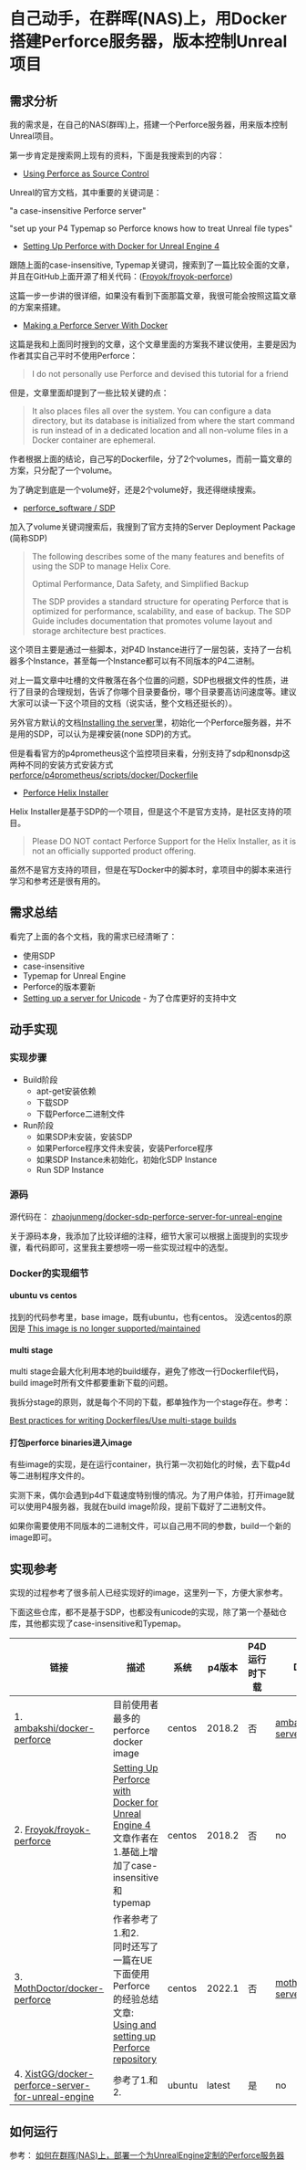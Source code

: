 # 自己动手，在群晖(NAS)上，用Docker搭建Perforce服务器，版本控制Unreal项目

## 需求分析

我的需求是，在自己的NAS(群晖)上，搭建一个Perforce服务器，用来版本控制Unreal项目。

第一步肯定是搜索网上现有的资料，下面是我搜索到的内容：

* [Using Perforce as Source Control](https://docs.unrealengine.com/5.1/en-US/using-perforce-as-source-control-for-unreal-engine/)

Unreal的官方文档，其中重要的关键词是：

"a case-insensitive Perforce server"

"set up your P4 Typemap so Perforce knows how to treat Unreal file types"

* [Setting Up Perforce with Docker for Unreal Engine 4](https://www.froyok.fr/blog/2018-09-setting-up-perforce-with-docker-for-unreal-engine-4/)

跟随上面的case-insensitive, Typemap关键词，搜索到了一篇比较全面的文章，并且在GitHub上面开源了相关代码：([Froyok/froyok-perforce](https://github.com/Froyok/froyok-perforce))

这篇一步一步讲的很详细，如果没有看到下面那篇文章，我很可能会按照这篇文章的方案来搭建。

* [Making a Perforce Server With Docker](https://aricodes.net/posts/perforce-server-with-docker/)

这篇是我和上面同时搜到的文章，这个文章里面的方案我不建议使用，主要是因为作者其实自己平时不使用Perforce：
> I do not personally use Perforce and devised this tutorial for a friend

但是，文章里面却提到了一些比较关键的点：

> It also places files all over the system. You can configure a data directory, but its database is initialized from where the start command is run instead of in a dedicated location and all non-volume files in a Docker container are ephemeral.

作者根据上面的结论，自己写的Dockerfile，分了2个volumes，而前一篇文章的方案，只分配了一个volume。

为了确定到底是一个volume好，还是2个volume好，我还得继续搜索。

* [perforce_software / SDP](https://swarm.workshop.perforce.com/projects/perforce-software-sdp)

加入了volume关键词搜索后，我搜到了官方支持的Server Deployment Package (简称SDP)

> The following describes some of the many features and benefits of using the SDP to manage Helix Core.
>
> Optimal Performance, Data Safety, and Simplified Backup
>
> The SDP provides a standard structure for operating Perforce that is optimized for performance, scalability, and ease of backup. The SDP Guide includes documentation that promotes volume layout and storage architecture best practices.

这个项目主要是通过一些脚本，对P4D Instance进行了一层包装，支持了一台机器多个Instance，甚至每一个Instance都可以有不同版本的P4二进制。

对上一篇文章中吐槽的文件散落在各个位置的问题，SDP也根据文件的性质，进行了目录的合理规划，告诉了你哪个目录要备份，哪个目录要高访问速度等。建议大家可以读一下这个项目的文档（说实话，整个文档还挺长的）。

另外官方默认的文档[Installing the server](https://www.perforce.com/manuals/p4sag/Content/P4SAG/chapter.install.html)里，初始化一个Perforce服务器，并不是用的SDP，可以认为是裸安装(none SDP)的方式。

但是看看官方的p4prometheus这个监控项目来看，分别支持了sdp和nonsdp这两种不同的安装方式安装方式
[perforce/p4prometheus/scripts/docker/Dockerfile](https://github.com/perforce/p4prometheus/tree/master/scripts/docker)

* [Perforce Helix Installer](https://swarm.workshop.perforce.com/projects/perforce_software-helix-installer)

Helix Installer是基于SDP的一个项目，但是这个不是官方支持，是社区支持的项目。
> Please DO NOT contact Perforce Support for the Helix Installer, as it is not an officially supported product offering.

虽然不是官方支持的项目，但是在写Docker中的脚本时，拿项目中的脚本来进行学习和参考还是很有用的。

## 需求总结

看完了上面的各个文档，我的需求已经清晰了：

* 使用SDP
* case-insensitive
* Typemap for Unreal Engine
* Perforce的版本要新
* [Setting up a server for Unicode](https://www.perforce.com/manuals/p4sag/Content/P4SAG/superuser.unicode.setup.html) - 为了仓库更好的支持中文

## 动手实现

### 实现步骤

* Build阶段
  * apt-get安装依赖
  * 下载SDP
  * 下载Perforce二进制文件
* Run阶段
  * 如果SDP未安装，安装SDP
  * 如果Perforce程序文件未安装，安装Perforce程序
  * 如果SDP Instance未初始化，初始化SDP Instance
  * Run SDP Instance

### 源码

源代码在：
[zhaojunmeng/docker-sdp-perforce-server-for-unreal-engine](https://github.com/zhaojunmeng/docker-sdp-perforce-server-for-unreal-engine)

关于源码本身，我添加了比较详细的注释，细节大家可以根据上面提到的实现步骤，看代码即可，这里我主要想唠一唠一些实现过程中的选型。

### Docker的实现细节

#### ubuntu vs centos

找到的代码参考里，base image，既有ubuntu，也有centos。
没选centos的原因是 [This image is no longer supported/maintained](https://hub.docker.com/_/centos)

#### multi stage

multi stage会最大化利用本地的build缓存，避免了修改一行Dockerfile代码，build image时所有文件都要重新下载的问题。

我拆分stage的原则，就是每个不同的下载，都单独作为一个stage存在。参考：

[Best practices for writing Dockerfiles/Use multi-stage builds](https://docs.docker.com/develop/develop-images/dockerfile_best-practices/#use-multi-stage-builds)

#### 打包perforce binaries进入image

有些image的实现，是在运行container，执行第一次初始化的时候，去下载p4d等二进制程序文件的。

实测下来，偶尔会遇到p4d下载速度特别慢的情况。为了用户体验，打开image就可以使用P4服务器，我就在build image阶段，提前下载好了二进制文件。

如果你需要使用不同版本的二进制文件，可以自己用不同的参数，build一个新的image即可。

## 实现参考

实现的过程参考了很多前人已经实现好的image，这里列一下，方便大家参考。

下面这些仓库，都不是基于SDP，也都没有unicode的实现，除了第一个基础仓库，其他都实现了case-insensitive和Typemap。

| 链接                                                                                                                     | 描述                                                                                                                                                                                                                                 | 系统   | p4版本 | P4D运行时下载 | DockerImage                                                                                               |
| ------------------------------------------------------------------------------------------------------------------------ | ------------------------------------------------------------------------------------------------------------------------------------------------------------------------------------------------------------------------------------ | ------ | ------ | ------------- | --------------------------------------------------------------------------------------------------------- |
| 1. [ambakshi/docker-perforce](https://github.com/ambakshi/docker-perforce)                                               | 目前使用者最多的perforce docker image<br>                                                                                                                                                                                            | centos | 2018.2 | 否            | [ambakshi/perforce-server](https://registry.hub.docker.com/r/ambakshi/perforce-server)                    |
| 2. [Froyok/froyok-perforce](https://github.com/Froyok/froyok-perforce)                                                   | [Setting Up Perforce with Docker for Unreal Engine 4](https://www.froyok.fr/blog/2018-09-setting-up-perforce-with-docker-for-unreal-engine-4/)<br>文章作者在1.基础上增加了case-insensitive和typemap                                  | centos | 2018.2 | 否            | no                                                                                                        |  |
| 3. [MothDoctor/docker-perforce](https://github.com/MothDoctor/docker-perforce)                                           | 作者参考了1.和2.<br>同时还写了一篇在UE下面使用Perforce的经验总结文章: [Using and setting up Perforce repository](https://dev.epicgames.com/community/learning/tutorials/Gxoj/unreal-engine-using-and-setting-up-perforce-repository) | centos | 2022.1 | 否            | [mothdoctor/perforce-server-unreal](https://registry.hub.docker.com/r/mothdoctor/perforce-server-unreal/) |
| 4. [XistGG/docker-perforce-server-for-unreal-engine](https://github.com/XistGG/docker-perforce-server-for-unreal-engine) | 参考了1.和2.                                                                                                                                                                                                                         | ubuntu | latest | 是            | no                                                                                                        |

## 如何运行

参考： [如何在群晖(NAS)上，部署一个为UnrealEngine定制的Perforce服务器](HotToRunPerforceServerOnSynologyForUnrealEngine.md)
